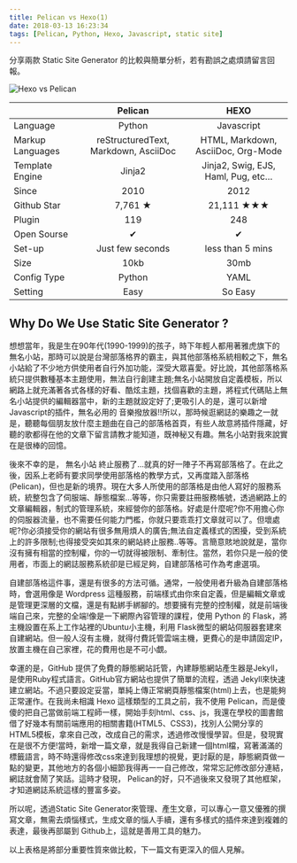 ```yaml
---
title: Pelican vs Hexo(1)
date: 2018-03-13 16:23:34
tags: [Pelican, Python, Hexo, Javascript, static site]
---
```


分享兩款 Static Site Generator 的比較與簡單分析，若有勘誤之處煩請留言回報。

<!---more--->
![Hexo vs Pelican](./../../../../data/Hexo_vs_Pelican.jpg)

|               |    Pelican |  HEXO    |
| ------------- | :------------:| :-------------: |
| Language      |  Python       | Javascript      |
| Markup Languages |  reStructuredText, Markdown, AsciiDoc | HTML, Markdown, AsciiDoc, Org-Mode |
| Template Engine |	Jinja2 |	Jinja2, Swig, EJS, Haml, Pug, etc… |
| Since |	2010	| 2012 |
| Github Star |	7,761 ★ |	21,111 ★★★|
|Plugin|	119|	248|
|Open Sourse|	✔	|✔|
|Set-up	| Just few seconds	|less than 5 mins|
|Size |	10kb	|30mb|
|Config Type |	Python	|YAML|
|Setting	|Easy|	So Easy|


## Why Do We Use Static Site Generator ?

想想當年，我是生在90年代(1990-1999)的孩子，時下年輕人都用著雅虎旗下的 無名小站，那時可以說是台灣部落格界的霸主，與其他部落格系統相較之下，無名小站給了不少地方供使用者自行外加功能，深受大眾喜愛。好比說，其他部落格系統只提供數種基本主題使用，無法自行創建主題;無名小站開放自定義模板，所以網路上就充滿著各式各樣的好看、酷炫主題，找個喜歡的主題，將程式代碼貼上無名小站提供的編輯器當中，新的主題就設定好了;更吸引人的是，還可以新增 Javascript的插件，無名必用的 音樂撥放器!!所以，那時候逛網誌的樂趣之一就是，聽聽每個朋友放什麼主題曲在自己的部落格首頁，有些人故意將插件隱藏，好聽的歌都得在他的文章下留言請教才能知道，既神秘又有趣。無名小站對我來說實在是很棒的回憶。

後來不幸的是， 無名小站 終止服務了…就真的好一陣子不再寫部落格了。在此之後，因系上老師有要求同學使用部落格的教學方式，又再度踏入部落格(Pelican)，但也是新的境界。現在大多人所使用的部落格是由他人寫好的服務系統，統整包含了伺服端、靜態檔案…等等，你只需要註冊服務帳號，透過網路上的文章編輯器，制式的管理系統，來經營你的部落格。好處是什麼呢?你不用擔心你的伺服器流量，也不需要任何能力門檻，你就只要乖乖打文章就可以了。但壞處呢?你必須接受你的網站有很多無用煩人的廣告;無法自定義樣式的困擾，受到系統上的許多限制;也得接受突如其來的網站終止服務..等等。言簡意賅地說就是，當你沒有擁有相當的控制權，你的一切就得被限制、牽制住。當然，若你只是一般的使用者，市面上的網誌服務系統卻是已經足夠，自建部落格可作為考慮選項。

自建部落格這件事，還是有很多的方法可循。通常，一般使用者升級為自建部落格時，會選用像是 Wordpress 這種服務，前端樣式由你來自定義，但是編輯文章或是管理更深層的文檔，還是有點綁手綁腳的。想要擁有完整的控制權，就是前端後端自己來，完整的全端!像是一下網際內容管理的課程，使用 Python 的 Flask，將主機設置在系上工作站裡的Ubuntu小主機，利用 Flask微型的網站伺服器套建來自建網站。但一般人沒有主機，就得付費託管雲端主機，更費心的是申請固定IP，放置主機在自己家裡，花的費用也是不可小覷。

幸運的是，GitHub 提供了免費的靜態網站託管，內建靜態網站產生器是Jekyll，是使用Ruby程式語言。GitHub官方網站也提供了簡單的流程，透過 Jekyll來快速建立網站。不過只要設定妥當，單純上傳正常網頁靜態檔案(html)上去，也是能夠正常運作。在我尚未相識 Hexo 這樣類型的工具之前，我不使用 Pelican，而是傻傻的把自己當做前端工程師一樣，開始手刻html、css、js，我還在學校的圖書館借了好幾本有關前端應用的相關書籍(HTML5、CSS3)，找別人公開分享的HTML5模板，拿來自己改，改成自己的需求，透過修改慢慢學習。但是，發現實在是很不方便!當時，新增一篇文章，就是我得自己新建一個html檔，寫著滿滿的標籤語言，時不時還得修改css來達到我理想的視覺，更討厭的是，靜態網頁做一點的變更，其他地方的各個小細節我得再一一自己修改，常常忘記修改部分連結，網誌就會鬧了笑話。這時才發現， Pelican的好，只不過後來又發現了其他框架，才知道網誌系統這樣的豐富多姿。

所以呢，透過Static Site Generator來管理、產生文章，可以專心一意又優雅的撰寫文章，無需去煩惱樣式，生成文章的惱人手續，還有多樣式的插件來達到複雜的表達，最後再部屬到 Github上，這就是善用工具的魅力。

以上表格是將部分重要性質來做比較，下一篇文有更深入的個人見解。
